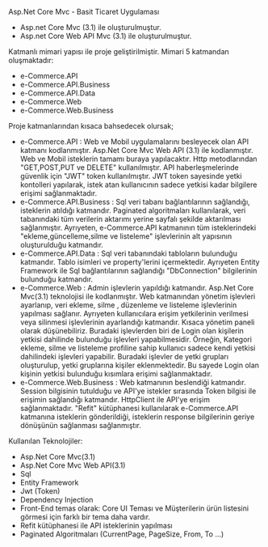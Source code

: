 Asp.Net Core Mvc - Basit Ticaret Uygulaması

- Asp.net Core Mvc (3.1) ile oluşturulmuştur.
- Asp.net Core Web API Mvc (3.1) ile oluşturulmuştur.

Katmanlı mimari yapısı ile proje geliştirilmiştir. Mimari 5 katmandan oluşmaktadır:

- e-Commerce.API
- e-Commerce.API.Business
- e-Commerce.API.Data
- e-Commerce.Web
- e-Commerce.Web.Business

Proje katmanlarından kısaca bahsedecek olursak;

- e-Commerce.API : Web ve Mobil uygulamalarını besleyecek olan API katmanı kodlanmıştır. Asp.Net Core Mvc Web API (3.1) ile kodlanmıştır. Web ve Mobil isteklerin tamamı buraya yapılacaktır. Http metodlarından "GET,POST,PUT ve DELETE" kullanılmıştır. API haberleşmelerinde güvenlik için "JWT" token kullanılmıştır. JWT token sayesinde yetki kontolleri yapılarak, istek atan kullanıcının sadece yetkisi kadar bilgilere erişimi sağlanmaktadır.
- e-Commerce.API.Business : Sql veri tabanı bağlantılarının sağlandığı, isteklerin atıldığı katmandır. Paginated algoritmaları kullanılarak, veri tabanındaki tüm verilerin aktarımı yerine sayfalı şekilde aktarılması sağlanmıştır. Ayrıyeten, e-Commerce.API katmanının tüm isteklerindeki "ekleme,güncelleme,silme ve listeleme" işlevlerinin alt yapısının oluşturulduğu katmandır.
- e-Commerce.API.Data : Sql veri tabanındaki tabloların bulunduğu katmandır. Tablo isimleri ve property'lerini içermektedir. Ayrıyeten Entity Framework ile Sql bağlantılarının sağlandığı "DbConnection" bilgilerinin bulunduğu katmandır.
- e-Commerce.Web : Admin işlevlerin yapıldığı katmandır. Asp.Net Core Mvc(3.1) teknolojisi ile kodlanmıştır. Web katmanından yönetim işlevleri ayarlanıp, veri ekleme, silme , düzenleme ve listeleme işlevlerinin yapılması sağlanır. Ayrıyeten kullanıcılara erişim yetkilerinin verilmesi veya silinmesi işlevlerinin ayarlandığı katmandır. Kısaca yönetim paneli olarak düşünebiliriz. Buradaki işlevlerden biri de Login olan kişilerin yetkisi dahilinde bulunduğu işlevleri yapabilmesidir. Örneğin, Kategori ekleme, silme ve listeleme profiline sahip kullanıcı sadece kendi yetkisi dahilindeki işlevleri yapabilir. Buradaki işlevler de yetki grupları oluşturulup, yetki gruplarına kişiler eklenmektedir. Bu sayede Login olan kişinin yetkisi bulunduğu kısımlara erişimi sağlanmaktadır.
- e-Commerce.Web.Business : Web katmanının beslendiği katmandır. Session bilgisinin tutulduğu ve API'ye istekler sırasında Token bilgisi ile erişimin sağlandığı katmandır. HttpClient ile API'ye erişim sağlanmaktadır. "Refit" kütüphanesi kullanılarak e-Commerce.API katmanına isteklerin gönderildiği, isteklerin response bilgilerinin geriye dönüşünün sağlanması sağlanmıştır.

Kullanılan Teknolojiler:

- Asp.Net Core Mvc(3.1)
- Asp.Net Core Mvc Web API(3.1)
- Sql
- Entity Framework
- Jwt (Token)
- Dependency Injection
- Front-End temas olarak: Core UI Teması ve Müşterilerin ürün listesini görmesi için farklı bir tema daha vardır.
- Refit kütüphanesi ile API isteklerinin yapılması
- Paginated Algoritmaları (CurrentPage, PageSize, From, To ...)
